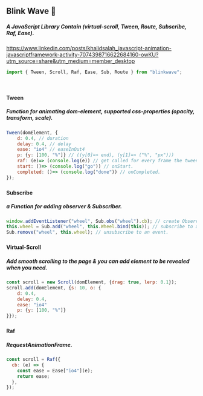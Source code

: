 ## Blink Wave 🌊

##### A JavaScript Library Contain (virtual-scroll, Tween, Route, Subscribe, Raf, Ease).
https://www.linkedin.com/posts/khalidsalah_javascript-animation-javascriptframework-activity-7074398716622684160-owKU?utm_source=share&utm_medium=member_desktop

```js
import { Tween, Scroll, Raf, Ease, Sub, Route } from "blinkwave";
```

&nbsp;

#### Tween

##### Function for animating dom-element, supported css-properties (opacity, transform, scale).

```js
Tween(domElement, {
    d: 0.4, // duration
    delay: 0.4, // delay
    ease: "io4" // easeInOut4
    p: {y: [100, "%"]} // ((y[0]=> end), (y[1]=> ("%", "px")))
    raf: (e)=> (console.log(e)) // get called for every frame the tween is playing.
    start: ()=> (console.log("go")) // onStart.
    completed: ()=> (console.log("done")) // onCompleted.
});
```

###

#### Subscribe

##### a Function for adding observer & Subscriber.

```js
window.addEventListener("wheel", Sub.obs("wheel").cb); // create Observer.
this.wheel = Sub.add("wheel", this.Wheel.bind(this)); // subscribe to an event.
Sub.remove("wheel", this.wheel); // unsubscribe to an event.
```

###

#### Virtual-Scroll

##### Add smooth scrolling to the page & you can add element to be revealed when you need.

```js
const scroll = new Scroll(domElement, {drag: true, lerp: 0.1});
scroll.add(domElement, {s: 10, o: {
    d: 0.4,
    delay: 0.4,
    ease: "io4"
    p: {y: [100, "%"]}
}});
```

###

#### Raf

##### RequestAnimationFrame.

```js
const scroll = Raf({
  cb: (e) => {
    const ease = Ease["io4"](e);
    return ease;
  },
});
```
